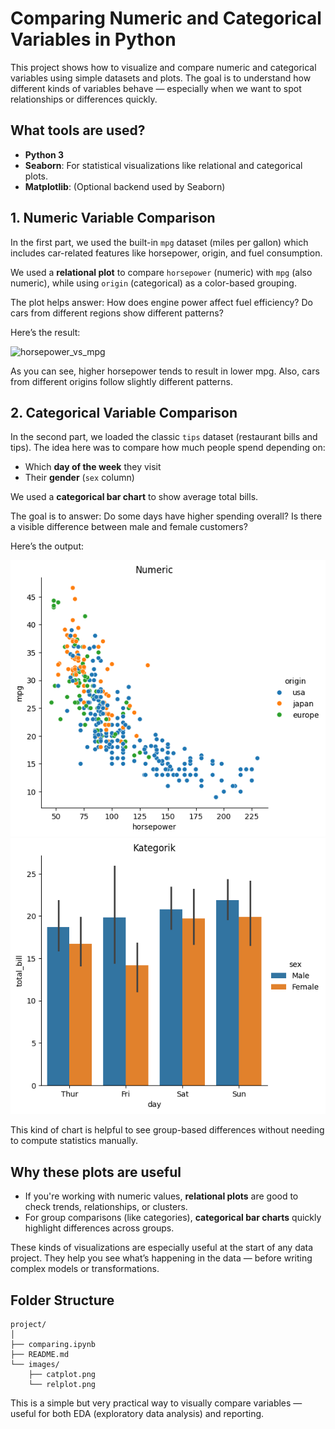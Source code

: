 # Comparing Numeric and Categorical Variables in Python

This project shows how to visualize and compare numeric and categorical variables using simple datasets and plots. The goal is to understand how different kinds of variables behave — especially when we want to spot relationships or differences quickly.

## What tools are used?

- **Python 3**
- **Seaborn**: For statistical visualizations like relational and categorical plots.
- **Matplotlib**: (Optional backend used by Seaborn)

## 1. Numeric Variable Comparison

In the first part, we used the built-in `mpg` dataset (miles per gallon) which includes car-related features like horsepower, origin, and fuel consumption.

We used a **relational plot** to compare `horsepower` (numeric) with `mpg` (also numeric), while using `origin` (categorical) as a color-based grouping.

The plot helps answer: 
How does engine power affect fuel efficiency? 
Do cars from different regions show different patterns?

Here’s the result:

![horsepower_vs_mpg](images/horsepower_vs_mpg.png)

As you can see, higher horsepower tends to result in lower mpg. Also, cars from different origins follow slightly different patterns.

## 2. Categorical Variable Comparison

In the second part, we loaded the classic `tips` dataset (restaurant bills and tips). The idea here was to compare how much people spend depending on:

- Which **day of the week** they visit
- Their **gender** (`sex` column)

We used a **categorical bar chart** to show average total bills.

The goal is to answer: 
Do some days have higher spending overall? 
Is there a visible difference between male and female customers?

Here’s the output:

![Numeric](images/relplot.png)
![Categoric](images/catplot.png)

This kind of chart is helpful to see group-based differences without needing to compute statistics manually.

## Why these plots are useful

- If you're working with numeric values, **relational plots** are good to check trends, relationships, or clusters.
- For group comparisons (like categories), **categorical bar charts** quickly highlight differences across groups.

These kinds of visualizations are especially useful at the start of any data project. They help you see what’s happening in the data — before writing complex models or transformations.

## Folder Structure

```
project/
│
├── comparing.ipynb
├── README.md
└── images/
    ├── catplot.png
    └── relplot.png
```


This is a simple but very practical way to visually compare variables — useful for both EDA (exploratory data analysis) and reporting.

